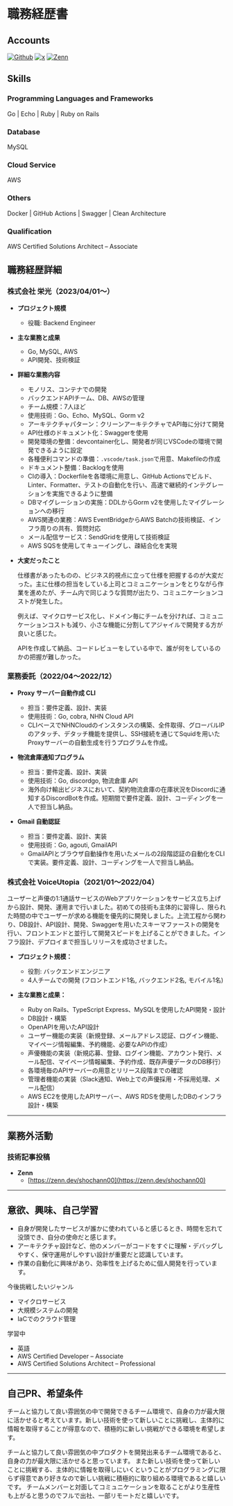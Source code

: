 # 職務経歴書

## Accounts

<p>
<a href="https://github.com/git-shochann" target="_blank"><img alt="Github" src="https://img.shields.io/badge/git_shochann-%2312100E.svg?&style=flat-square&logo=Github&logoColor=white" /></a>
<a href="https://x.com/00sht_" target="_blank"><img alt="x" src="https://img.shields.io/badge/@00sht_-%231DA1F2.svg?&style=flat-square&logo=x&logoColor=white" /></a>
<a href="https://zenn.dev/shochann00" target="_blank"><img alt="Zenn" src="https://img.shields.io/badge/shochann00-3EA8FF.svg?&style=flat-square&logo=Zenn&logoColor=white" /></a>
</p>

## Skills

### Programming Languages and Frameworks

Go | Echo | Ruby | Ruby on Rails

### Database

MySQL

### Cloud Service

AWS

### Others

Docker | GitHub Actions | Swagger | Clean Architecture

### Qualification

AWS Certified Solutions Architect – Associate

## 職務経歴詳細

### 株式会社 栄光（2023/04/01〜）

- **プロジェクト規模**

  - 役職: Backend Engineer

- **主な業務と成果**

  - Go, MySQL, AWS
  - API開発、技術検証

- **詳細な業務内容**

  - モノリス、コンテナでの開発
  - バックエンドAPIチーム、DB、AWSの管理
  - チーム規模：7人ほど
  - 使用技術：Go、Echo、MySQL、Gorm v2
  - アーキテクチャパターン：クリーンアーキテクチャでAPI毎に分けて開発
  - API仕様のドキュメント化：Swaggerを使用
  - 開発環境の整備：devcontainer化し、開発者が同じVSCodeの環境で開発できるように設定
  - 各種便利コマンドの準備：`.vscode/task.json`で用意、Makefileの作成
  - ドキュメント整備：Backlogを使用
  - CIの導入：Dockerfileを各環境に用意し、GitHub Actionsでビルド、Linter、Formatter、テストの自動化を行い、高速で継続的インテグレーションを実施できるように整備
  - DBマイグレーションの実施：DDLからGorm v2を使用したマイグレーションへの移行
  - AWS関連の業務：AWS EventBridgeからAWS Batchの技術検証、インフラ周りの共有、質問対応
  - メール配信サービス：SendGridを使用して技術検証
  - AWS SQSを使用してキューイングし、疎結合化を実現

- **大変だったこと**

  仕様書があったものの、ビジネス的視点に立って仕様を把握するのが大変だった。主に仕様の担当をしている上司とコミュニケーションをとりながら作業を進めたが、チーム内で同じような質問が出たり、コミュニケーションコストが発生した。
  
  例えば、マイクロサービス化し、ドメイン毎にチームを分ければ、コミュニケーションコストも減り、小さな機能に分割してアジャイルで開発する方が良いと感じた。

  APIを作成して納品、コードレビューをしている中で、誰が何をしているのかの把握が難しかった。

### 業務委託（2022/04〜2022/12）

- **Proxy サーバー自動作成 CLI**

  - 担当：要件定義、設計、実装
  - 使用技術：Go, cobra, NHN Cloud API
  - CLIベースでNHNCloudのインスタンスの構築、全件取得、グローバルIPのアタッチ、デタッチ機能を提供し、SSH接続を通じてSquidを用いたProxyサーバーの自動生成を行うプログラムを作成。

- **物流倉庫通知プログラム**

  - 担当：要件定義、設計、実装
  - 使用技術：Go, discordgo, 物流倉庫 API
  - 海外向け輸出ビジネスにおいて、契約物流倉庫の在庫状況をDiscordに通知するDiscordBotを作成。短期間で要件定義、設計、コーディングを一人で担当し納品。

- **Gmail 自動認証**

  - 担当：要件定義、設計、実装
  - 使用技術：Go, agouti, GmailAPI
  - GmailAPIとブラウザ自動操作を用いたメールの2段階認証の自動化をCLIで実装。要件定義、設計、コーディングを一人で担当し納品。

### 株式会社 VoiceUtopia（2021/01〜2022/04）

ユーザーと声優の1:1通話サービスのWebアプリケーションをサービス立ち上げから設計、開発、運用まで行いました。初めての技術も主体的に習得し、限られた時間の中でユーザーが求める機能を優先的に開発しました。上流工程から関わり、DB設計、API設計、開発、Swaggerを用いたスキーマファーストの開発を行い、フロントエンドと並行して開発スピードを上げることができました。インフラ設計、デプロイまで担当しリリースを成功させました。

- **プロジェクト規模：**

  - 役割: バックエンドエンジニア
  - 4人チームでの開発 (フロントエンド1名, バックエンド2名, モバイル1名)

- **主な業務と成果：**

  - Ruby on Rails、TypeScript Express、MySQLを使用したAPI開発・設計
  - DB設計・構築
  - OpenAPIを用いたAPI設計
  - ユーザー機能の実装（新規登録、メールアドレス認証、ログイン機能、マイページ情報編集、予約機能、必要なAPIの作成）
  - 声優機能の実装（新規応募、登録、ログイン機能、アカウント発行、メール配信、マイページ情報編集、予約作成、既存声優データのDB移行）
  - 各環境毎のAPIサーバーの用意とリリース段階までの確認
  - 管理者機能の実装（Slack通知、Web上での声優採用・不採用処理、メール配信）
  - AWS EC2を使用したAPIサーバー、AWS RDSを使用したDBのインフラ設計・構築

---

## 業務外活動

### 技術記事投稿

- **Zenn**
  - [https://zenn.dev/shochann00](https://zenn.dev/shochann00)

---

## 意欲、興味、自己学習

- 自身が開発したサービスが誰かに使われていると感じるとき、時間を忘れて没頭でき、自分の使命だと感じます。
- アーキテクチャ設計など、他のメンバーがコードをすぐに理解・デバッグしやすく、保守運用がしやすい設計が重要だと認識しています。
- 作業の自動化に興味があり、効率性を上げるために個人開発を行っています。

今後挑戦したいジャンル

- マイクロサービス
- 大規模システムの開発
- IaCでのクラウド管理

学習中

- 英語
- AWS Certified Developer – Associate
- AWS Certified Solutions Architect – Professional

---

## 自己PR、希望条件

チームと協力して良い雰囲気の中で開発できるチーム環境で、自身の力が最大限に活かせると考えています。新しい技術を使って新しいことに挑戦し、主体的に情報を取得することが得意なので、積極的に新しい挑戦ができる環境を希望します。

チームと協力して良い雰囲気の中プロダクトを開発出来るチーム環境であると、自身の力が最大限に活かせると思っています。
また新しい技術を使って新しいことに挑戦する、主体的に情報を取得しにいくということがプログラミングに限らず得意であり好きなので新しい挑戦に積極的に取り組める環境であると嬉しいです。
チームメンバーと対面してコミュニケーションを取ることがより生産性も上がると思うのでフルで出社、一部リモートだと嬉しいです。
